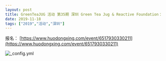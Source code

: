 ```yaml
---
layout: post
title: GreenTeaJUG 活动 第35期 深圳 Green Tea Jug & Reactive Foundation：Reactive 架构专场（深圳站）
date: 2019-11-18
tags: ["2019","活动","深圳"]
---
```


报名： [https://www.huodongxing.com/event/6517930330211](https://www.huodongxing.com/event/6517930330211)

![_config.yml](http://cdn.huodongxing.com/file/ue/20180823/11C50A01B5A4EF343F7BA234079D7B93AC/30713604506943343.jpeg)
